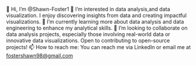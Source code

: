 👋 Hi, I’m @Shawn-Foster1
👀 I’m interested in data analysis,and data visualization. I enjoy discovering insights from data and creating impactful visualizations.
🌱 I’m currently learning more about data analysis  and data engineering to enhance my analytical skills.
💞️ I’m looking to collaborate on data analysis projects, especially those involving real-world data or innovative data visualizations. Open to contributing to open-source projects!
📫 How to reach me: You can reach me via LinkedIn or email me at fostershawn98@gmail.com

<!---
Shawn-Foster1/Shawn-Foster1 is a ✨ special ✨ repository because its `README.md` (this file) appears on your GitHub profile.
You can click the Preview link to take a look at your changes.
--->
